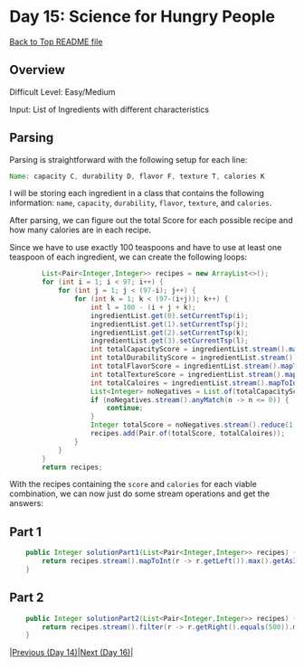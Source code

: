 # Day 15: Science for Hungry People

[Back to Top README file](../../../README.md)
## Overview
Difficult Level: Easy/Medium

Input: List of Ingredients with different characteristics

## Parsing
Parsing is straightforward with the following setup for each line:

```java
Name: capacity C, durability D, flavor F, texture T, calories K
```
I will be storing each ingredient in a class that contains the following 
information: `name`, `capacity`, `durability`, `flavor`, `texture`, and
`calories`.

After parsing, we can figure out the total Score for each possible recipe and
how many calories are in each recipe.

Since we have to use exactly 100 teaspoons and have to use at least one teaspoon
of each ingredient, we can create the following loops:

```java
        List<Pair<Integer,Integer>> recipes = new ArrayList<>();
        for (int i = 1; i < 97; i++) {
            for (int j = 1; j < (97-i); j++) {
                for (int k = 1; k < (97-(i+j)); k++) {
                    int l = 100 - (i + j + k);
                    ingredientList.get(0).setCurrentTsp(i);
                    ingredientList.get(1).setCurrentTsp(j);
                    ingredientList.get(2).setCurrentTsp(k);
                    ingredientList.get(3).setCurrentTsp(l);
                    int totalCapacityScore = ingredientList.stream().mapToInt(Ingredient::getCapacityScore).sum();
                    int totalDurabilityScore = ingredientList.stream().mapToInt(Ingredient::getDurabilityScore).sum();
                    int totalFlavorScore = ingredientList.stream().mapToInt(Ingredient::getFlavorScore).sum();
                    int totalTextureScore = ingredientList.stream().mapToInt(Ingredient::getTextureScore).sum();
                    int totalCaloires = ingredientList.stream().mapToInt(Ingredient::getCaloriesScore).sum();
                    List<Integer> noNegatives = List.of(totalCapacityScore, totalDurabilityScore, totalFlavorScore, totalTextureScore);
                    if (noNegatives.stream().anyMatch(n -> n <= 0)) {
                        continue;
                    }
                    Integer totalScore = noNegatives.stream().reduce(1, (a, b) -> a * b);
                    recipes.add(Pair.of(totalScore, totalCaloires));
                }
            }
        }
        return recipes;
```

With the recipes containing the `score` and `calories` for each viable combination,
we can now just do some stream operations and get the answers:

## Part 1

```java
    public Integer solutionPart1(List<Pair<Integer,Integer>> recipes) {
        return recipes.stream().mapToInt(r -> r.getLeft()).max().getAsInt();
    }
```

## Part 2

```java
    public Integer solutionPart2(List<Pair<Integer,Integer>> recipes) {
        return recipes.stream().filter(r -> r.getRight().equals(500)).mapToInt(r -> r.getLeft()).max().getAsInt();
    }
```

|[Previous (Day 14)](../day14/README.md)|[Next (Day 16)](../day16/README.md)|